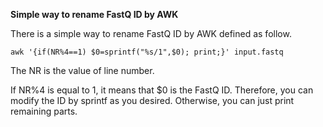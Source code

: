 **Simple way to rename FastQ ID by AWK**  

There is a simple way to rename FastQ ID by AWK defined as follow.  

`awk '{if(NR%4==1) $0=sprintf("%s/1",$0); print;}' input.fastq`

The NR is the value of line number.  

If NR%4 is equal to 1, it means that $0 is the FastQ ID. Therefore, you can modify the ID by sprintf as you desired. Otherwise, you can just print remaining parts.  
